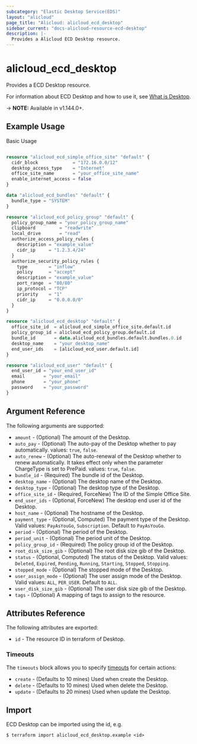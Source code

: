 ```yaml
---
subcategory: "Elastic Desktop Service(EDS)"
layout: "alicloud"
page_title: "Alicloud: alicloud_ecd_desktop"
sidebar_current: "docs-alicloud-resource-ecd-desktop"
description: |-
  Provides a Alicloud ECD Desktop resource.
---
```


# alicloud\_ecd\_desktop

Provides a ECD Desktop resource.

For information about ECD Desktop and how to use it, see [What is Desktop](https://help.aliyun.com/document_detail/188382.html).

-> **NOTE:** Available in v1.144.0+.

## Example Usage

Basic Usage

```terraform

resource "alicloud_ecd_simple_office_site" "default" {
  cidr_block             = "172.16.0.0/12"
  desktop_access_type    = "Internet"
  office_site_name       = "your_office_site_name"
  enable_internet_access = false
}

data "alicloud_ecd_bundles" "default" {
  bundle_type = "SYSTEM"
}

resource "alicloud_ecd_policy_group" "default" {
  policy_group_name = "your_policy_group_name"
  clipboard         = "readwrite"
  local_drive       = "read"
  authorize_access_policy_rules {
    description = "example_value"
    cidr_ip     = "1.2.3.4/24"
  }
  authorize_security_policy_rules {
    type        = "inflow"
    policy      = "accept"
    description = "example_value"
    port_range  = "80/80"
    ip_protocol = "TCP"
    priority    = "1"
    cidr_ip     = "0.0.0.0/0"
  }
}

resource "alicloud_ecd_desktop" "default" {
  office_site_id  = alicloud_ecd_simple_office_site.default.id
  policy_group_id = alicloud_ecd_policy_group.default.id
  bundle_id       = data.alicloud_ecd_bundles.default.bundles.0.id
  desktop_name    = "your_desktop_name"
  end_user_ids    = [alicloud_ecd_user.default.id]
}

resource "alicloud_ecd_user" "default" {
  end_user_id = "your_end_user_id"
  email       = "your_email"
  phone       = "your_phone"
  password    = "your_password"
}
```

## Argument Reference

The following arguments are supported:

* `amount` - (Optional) The amount of the Desktop.
* `auto_pay` - (Optional) The auto-pay of the Desktop whether to pay automatically. values: `true`, `false`.
* `auto_renew` - (Optional) The auto-renewal of the Desktop whether to renew automatically. It takes effect only when the parameter ChargeType is set to PrePaid. values: `true`, `false`.
* `bundle_id` - (Required) The bundle id of the Desktop.
* `desktop_name` - (Optional) The desktop name of the Desktop.
* `desktop_type` - (Optional) The desktop type of the Desktop.
* `office_site_id` - (Required, ForceNew) The ID of the Simple Office Site.
* `end_user_ids` - (Optional, ForceNew) The desktop end user id of the Desktop.
* `host_name` - (Optional) The hostname of the Desktop.
* `payment_type` - (Optional, Computed) The payment type of the Desktop. Valid values: `PayAsYouGo`, `Subscription`. Default to `PayAsYouGo`.
* `period` - (Optional) The period of the Desktop.
* `period_unit` - (Optional) The period unit of the Desktop.
* `policy_group_id` - (Required) The policy group id of the Desktop.
* `root_disk_size_gib` - (Optional) The root disk size gib of the Desktop.
* `status` - (Optional, Computed) The status of the Desktop. Valid values: `Deleted`, `Expired`, `Pending`, `Running`, `Starting`, `Stopped`, `Stopping`.
* `stopped_mode` - (Optional) The stopped mode of the Desktop.
* `user_assign_mode` - (Optional) The user assign mode of the Desktop. Valid values: `ALL`, `PER_USER`. Default to `ALL`.
* `user_disk_size_gib` - (Optional) The user disk size gib of the Desktop.
* `tags` - (Optional) A mapping of tags to assign to the resource.

## Attributes Reference

The following attributes are exported:

* `id` - The resource ID in terraform of Desktop.

### Timeouts

The `timeouts` block allows you to specify [timeouts](https://www.terraform.io/docs/configuration-0-11/resources.html#timeouts) for certain actions:

* `create` - (Defaults to 10 mines) Used when create the Desktop.
* `delete` - (Defaults to 10 mines) Used when delete the Desktop.
* `update` - (Defaults to 20 mines) Used when update the Desktop.

## Import

ECD Desktop can be imported using the id, e.g.

```shell
$ terraform import alicloud_ecd_desktop.example <id>
```